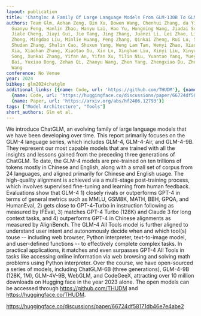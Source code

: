 ```yaml
---
layout: publication
title: 'Chatglm: A Family Of Large Language Models From GLM-130B To GLM-4 All Tools'
authors: Team Glm, Aohan Zeng, Bin Xu, Bowen Wang, Chenhui Zhang, da Yin, Diego Rojas,
  Guanyu Feng, Hanlin Zhao, Hanyu Lai, Hao Yu, Hongning Wang, Jiadai Sun, Jiajie Zhang,
  Jiale Cheng, Jiayi Gui, Jie Tang, Jing Zhang, Juanzi Li, Lei Zhao, Lindong Wu, Lucen
  Zhong, Mingdao Liu, Minlie Huang, Peng Zhang, Qinkai Zheng, Rui Lu, Shuaiqi Duan,
  Shudan Zhang, Shulin Cao, Shuxun Yang, Weng Lam Tam, Wenyi Zhao, Xiao Liu, Xiao
  Xia, Xiaohan Zhang, Xiaotao Gu, Xin Lv, Xinghan Liu, Xinyi Liu, Xinyue Yang, Xixuan
  Song, Xunkai Zhang, Yifan An, Yifan Xu, Yilin Niu, Yuantao Yang, Yueyan Li, Yushi
  Bai, Yuxiao Dong, Zehan Qi, Zhaoyu Wang, Zhen Yang, Zhengxiao Du, Zhenyu Hou, Zihan
  Wang
conference: No Venue
year: 2024
bibkey: glm2024chatglm
additional_links: [{name: Code, url: 'https://github.com/THUDM'}, {name: Code, url: 'https://huggingface.co/THUDM'},
  {name: Code, url: 'https://huggingface.co/discussions/paper/66724df58171db46e7e4abe2'},
  {name: Paper, url: 'https://arxiv.org/abs/hf2406.12793'}]
tags: ["Model Architecture", "Tools"]
short_authors: Glm et al.
---
```

We introduce ChatGLM, an evolving family of large language models that we have been developing over time. This report primarily focuses on the GLM-4 language series, which includes GLM-4, GLM-4-Air, and GLM-4-9B. They represent our most capable models that are trained with all the insights and lessons gained from the preceding three generations of ChatGLM. To date, the GLM-4 models are pre-trained on ten trillions of tokens mostly in Chinese and English, along with a small set of corpus from 24 languages, and aligned primarily for Chinese and English usage. The high-quality alignment is achieved via a multi-stage post-training process, which involves supervised fine-tuning and learning from human feedback. Evaluations show that GLM-4 1) closely rivals or outperforms GPT-4 in terms of general metrics such as MMLU, GSM8K, MATH, BBH, GPQA, and HumanEval, 2) gets close to GPT-4-Turbo in instruction following as measured by IFEval, 3) matches GPT-4 Turbo (128K) and Claude 3 for long context tasks, and 4) outperforms GPT-4 in Chinese alignments as measured by AlignBench. The GLM-4 All Tools model is further aligned to understand user intent and autonomously decide when and which tool(s) touse -- including web browser, Python interpreter, text-to-image model, and user-defined functions -- to effectively complete complex tasks. In practical applications, it matches and even surpasses GPT-4 All Tools in tasks like accessing online information via web browsing and solving math problems using Python interpreter. Over the course, we have open-sourced a series of models, including ChatGLM-6B (three generations), GLM-4-9B (128K, 1M), GLM-4V-9B, WebGLM, and CodeGeeX, attracting over 10 million downloads on Hugging face in the year 2023 alone. The open models can be accessed through https://github.com/THUDM and https://huggingface.co/THUDM.

https://huggingface.co/discussions/paper/66724df58171db46e7e4abe2